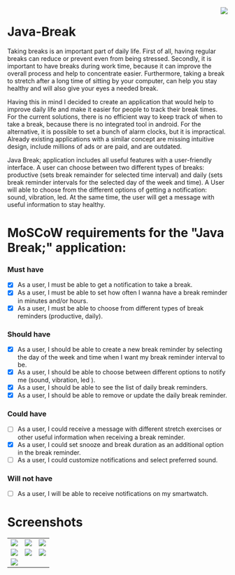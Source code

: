 <img align="right" src="https://user-images.githubusercontent.com/55923499/111072954-192dc180-84dd-11eb-9b0a-68fba3c4727b.png">

# Java-Break
Taking breaks is an important part of daily life. First of all, having regular breaks can reduce or prevent even from being stressed. Secondly, it is important to have breaks during work time, because it can improve the overall process and help to concentrate easier. Furthermore, taking a break to stretch after a long time of sitting by your computer, can help you stay healthy and will also give your eyes a needed break.

Having this in mind I decided to create an application that would help to improve daily life and make it easier for people to track their break times. 
For the current solutions, there is no efficient way to keep track of when to take a break, because there is no integrated tool in android. For the alternative, it is possible to set a bunch of alarm clocks, but it is impractical. Already existing applications with a similar concept are missing intuitive design, include millions of ads or are paid, and are outdated.

Java Break; application includes all useful features with a user-friendly interface. A user can choose between two different types of breaks:  productive (sets break remainder for selected time interval) and daily (sets break reminder intervals for the selected day of the week and time). A User will able to choose from the different options of getting a notification: sound, vibration, led. At the same time, the user will get a message with useful information to stay healthy. 



# MoSCoW requirements for the "Java Break;" application:

### Must have
- [x] As a user, I must be able to get a notification to take a break.
- [x] As a user, I must be able to set how often I wanna have a break reminder in minutes and/or hours.
- [x] As a user, I must be able to choose from different types of break reminders (productive, daily).
### Should have
- [x] As a user, I should be able to create a new break reminder by selecting the day of the week and time when I want my break reminder interval to be. 
- [x] As a user, I should be able to choose between different options to notify me (sound, vibration, led ).
- [x] As a user, I should be able to see the list of daily break reminders.
- [x] As a user, I should be able to remove or update the daily break reminder.
### Could have
- [ ] As a user, I could receive a message with different stretch exercises or other useful information when receiving a break reminder.
- [x] As a user, I could set snooze and break duration as an additional option in the break reminder.
- [ ] As a user, I could customize notifications and select preferred sound.
### Will not have
- [ ] As a user, I will be able to receive notifications on my smartwatch. 

# Screenshots

<table>
  <tr>
    <td><img src="https://user-images.githubusercontent.com/55923499/118409421-99fa6c80-b68a-11eb-9003-2949b570eed0.png" /></td>
    <td><img src="https://user-images.githubusercontent.com/55923499/118409434-aed70000-b68a-11eb-92ee-7e8bc8ad0a00.png" /></td>
    <td><img src="https://user-images.githubusercontent.com/55923499/118409443-c2826680-b68a-11eb-8301-89be378ed827.png" /></td>
  </tr>  
  <tr>
    <td><img src="https://user-images.githubusercontent.com/55923499/118409453-ce6e2880-b68a-11eb-9e89-a5c7429d1044.png" /></td>
    <td><img src="https://user-images.githubusercontent.com/55923499/118409459-d8902700-b68a-11eb-91a0-5475e6b9ccdc.png" /></td>
    <td><img src="https://user-images.githubusercontent.com/55923499/118409934-31f95580-b68d-11eb-98d9-e0516ed2332f.png" /></td>
  </tr>
  <tr>
    <td><img src="https://user-images.githubusercontent.com/55923499/118944395-d103a300-b954-11eb-829a-f1da2f36d5b7.png" /></td>
  </tr>
</table>
